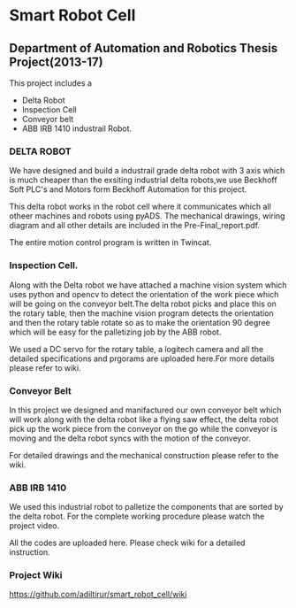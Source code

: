# Smart Robot Cell
## Department of Automation and Robotics Thesis Project(2013-17)

This project includes a 
* Delta Robot
* Inspection Cell
* Conveyor belt
* ABB IRB 1410 industrail Robot.


### DELTA ROBOT

We have designed and build a industrail grade delta robot with 3 axis which is much cheaper than the exsiting industrial delta robots,we use Beckhoff Soft PLC's and Motors form Beckhoff Automation for this project.

This delta robot works in the robot cell where it communicates which all otheer machines and robots using pyADS.
The mechanical drawings, wiring diagram and all other details are included in the Pre-Final_report.pdf.

The entire motion control program is written in Twincat.

### Inspection Cell.

Along with the Delta robot we have attached a machine vision system which uses python and opencv to detect the orientation of the work piece which will be going on the conveyor belt.The delta robot picks and place this on the rotary table, then the machine vision program detects the orientation and then the rotary table rotate so as to make the orientation 90 degree which will be easy for the palletizing job by the ABB robot.

We used a DC servo for the rotary table, a logitech camera and all the detailed specifications and prgorams are uploaded here.For more details please refer to wiki.

### Conveyor Belt

In this project we designed and manifactured our own conveyor belt which will work along with the delta robot like a flying saw effect, the delta robot pick up the work piece from the conveyor on the go while the conveyor is moving and the delta robot syncs with the motion of the conveyor.

For detailed drawings and the mechanical construction please refer to the wiki.

### ABB IRB 1410

We used this industrial robot to palletize the components that are sorted by the delta robot. For the complete working procedure please watch the project video.


All the codes are uploaded here. Please check wiki for a detailed instruction.

### Project Wiki
https://github.com/adiltirur/smart_robot_cell/wiki
